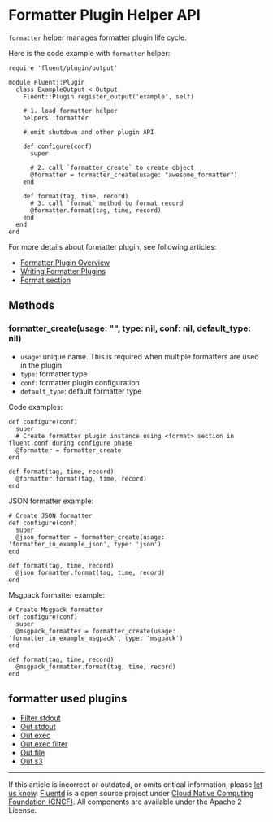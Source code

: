 # Formatter Plugin Helper API

`formatter` helper manages formatter plugin life cycle.

Here is the code example with `formatter` helper:

```
require 'fluent/plugin/output'

module Fluent::Plugin
  class ExampleOutput < Output
    Fluent::Plugin.register_output('example', self)

    # 1. load formatter helper
    helpers :formatter

    # omit shutdown and other plugin API

    def configure(conf)
      super

      # 2. call `formatter_create` to create object
      @formatter = formatter_create(usage: "awesome_formatter")
    end

    def format(tag, time, record)
      # 3. call `format` method to format record
      @formatter.format(tag, time, record)
    end
  end
end
```

For more details about formatter plugin, see following articles:

-   [Formatter Plugin Overview](/plugins/formatter/README.md)
-   [Writing Formatter Plugins](/developer/api-plugin-formatter.md)
-   [Format section](/configuration/format-section.md)


## Methods


### formatter\_create(usage: "", type: nil, conf: nil, default\_type: nil)

-   `usage`: unique name. This is required when multiple formatters are
    used in the plugin
-   `type`: formatter type
-   `conf`: formatter plugin configuration
-   `default_type`: default formatter type

Code examples:

```
def configure(conf)
  super
  # Create formatter plugin instance using <format> section in fluent.conf during configure phase
  @formatter = formatter_create
end

def format(tag, time, record)
  @formatter.format(tag, time, record)
end
```

JSON formatter example:

```
# Create JSON formatter
def configure(conf)
  super
  @json_formatter = formatter_create(usage: 'formatter_in_example_json', type: 'json')
end

def format(tag, time, record)
  @json_formatter.format(tag, time, record)
end
```

Msgpack formatter example:

```
# Create Msgpack formatter
def configure(conf)
  super
  @msgpack_formatter = formatter_create(usage: 'formatter_in_example_msgpack', type: 'msgpack')
end

def format(tag, time, record)
  @msgpack_formatter.format(tag, time, record)
end
```


## formatter used plugins

-   [Filter stdout](/plugins/filter/stdout.md)
-   [Out stdout](/plugins/output/stdout.md)
-   [Out exec](/plugins/output/exec.md)
-   [Out exec filter](/plugins/output/exec_filter.md)
-   [Out file](/plugins/output/file.md)
-   [Out s3](/plugins/output/s3.md)


------------------------------------------------------------------------

If this article is incorrect or outdated, or omits critical information, please [let us know](https://github.com/fluent/fluentd-docs-gitbook/issues?state=open).
[Fluentd](http://www.fluentd.org/) is a open source project under [Cloud Native Computing Foundation (CNCF)](https://cncf.io/). All components are available under the Apache 2 License.
